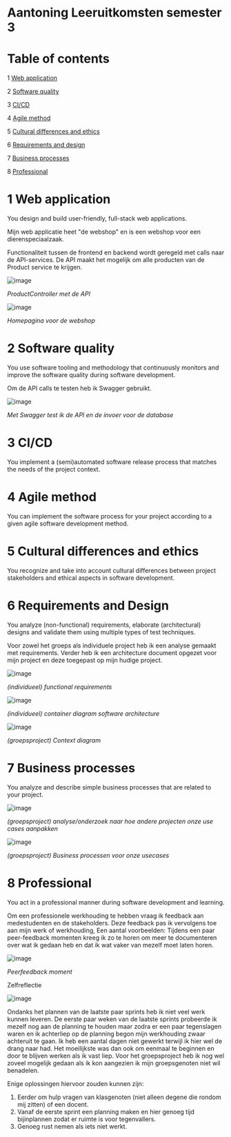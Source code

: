 # Aantoning Leeruitkomsten semester 3

# Table of contents
1 [Web application](#WebApplicatie)

2 [Software quality](#Softwarequality)

3 [CI/CD](#CI/CD)

4 [Agile method](#Agilemethod)

5 [Cultural differences and ethics](#Culturaldifferencesandethics)

6 [Requirements and design](#Requirementsanddesign)

7 [Business processes](#Businessprocesses)

8 [Professional](#Professional)

#

# 1	Web application
You design and build user-friendly, full-stack web applications. <a name="WebApplicatie"></a>

Mijn web applicatie heet "de webshop" en is een webshop voor een dierenspeciaalzaak.

Functionaliteit tussen de frontend en backend wordt geregeld met calls naar de API-services. De API maakt het mogelijk om alle producten van de Product service te krijgen.

![image](https://user-images.githubusercontent.com/99740736/164225859-512f3660-92e6-4ce1-885a-82c6bf243e2d.png)

<em>ProductController met de API</em>

![image](https://user-images.githubusercontent.com/99740736/164225222-540fc2a6-1392-4e4d-9ad4-2b357b92048d.png)

<em>Homepagina voor de webshop</em>

# 2	Software quality
You use software tooling and methodology that continuously monitors and improve the software quality during software development. <a name="Softwarequality"></a>

Om de API calls te testen heb ik Swagger gebruikt.

![image](https://user-images.githubusercontent.com/99740736/164226762-ebc4add6-3816-42cd-884c-423ccf86f3b9.png)

<em>Met Swagger test ik de API en de invoer voor de database</em>

# 3	CI/CD
You implement a (semi)automated software release process that matches the needs of the project context. <a name="CI/CD"></a>


# 4	Agile method
You can implement the software process for your project according to a given agile software development method. <a name="Agilemethod"></a>


# 5	Cultural differences and ethics
You recognize and take into account cultural differences between project stakeholders and ethical aspects in software development. <a name="Culturaldifferencesandethics"></a>


# 6	Requirements and Design
You analyze (non-functional) requirements, elaborate (architectural) designs and validate them using multiple types of test techniques. <a name="Requirementsanddesign"></a>

Voor zowel het groeps als individuele project heb ik een analyse gemaakt met requirements. Verder heb ik een architecture document opgezet voor mijn project en deze toegepast op mijn hudige project.

![image](https://user-images.githubusercontent.com/99740736/164227402-f308abaa-f3c5-4c62-94e5-f25009e0ca46.png)

<em>(individueel) functional requirements</em> 

![image](https://user-images.githubusercontent.com/99740736/164227760-38c611ac-f2dd-47af-98b0-e6b81a5cdbd6.png)

<em>(individueel) container diagram software architecture</em> 

![image](https://user-images.githubusercontent.com/99740736/164228461-610fd74c-823a-4382-a146-30e7307a4693.png)

<em>(groepsproject) Context diagram</em>

# 7	Business processes
You analyze and describe simple business processes that are related to your project. <a name="Businessprocesses"></a>

![image](https://user-images.githubusercontent.com/99740736/164228671-38870665-55f1-4b58-9b0a-56e81f03c8fe.png)

<em>(groepsproject) analyse/onderzoek naar hoe andere projecten onze use cases aanpakken</em>

![image](https://user-images.githubusercontent.com/99740736/164229513-5fa4004c-63f8-4d7b-b1d3-f403f1624854.png)

<em>(groepsproject) Business processen voor onze usecases</em>

# 8	Professional
You act in a professional manner during software development and learning. <a name="Professional"></a>

Om een professionele werkhouding te hebben vraag ik feedback aan medestudenten en de stakeholders. Deze feedback pas ik vervolgens toe aan mijn werk of werkhouding, Een aantal voorbeelden: Tijdens een paar peer-feedback momenten kreeg ik zo te horen om meer te documenteren over wat ik gedaan heb en dat ik wat vaker van mezelf moet laten horen.

![image](https://user-images.githubusercontent.com/99740736/164230119-89f82fc8-ff27-4c54-b2a9-2b13346b1391.png)

<em>Peerfeedback moment</em>

Zelfreflectie

![image](https://user-images.githubusercontent.com/99740736/170997295-3ed595ea-7edc-4fe0-8e23-ba1b36c8e0bf.png)

Ondanks het plannen van de laatste paar sprints heb ik niet veel werk kunnen leveren. De eerste paar weken van de laatste sprints probeerde ik mezelf nog aan de planning te houden maar zodra er een paar tegenslagen waren en ik achterliep op de planning begon mijn werkhouding zwaar achteruit te gaan. Ik heb een aantal dagen niet gewerkt terwijl ik hier wel de drang naar had. Het moeilijkste was dan ook om eenmaal te beginnen en door te blijven werken als ik vast liep. 
Voor het groepsproject heb ik nog wel zoveel mogelijk gedaan als ik kon aangezien ik mijn groepsgenoten niet wil benadelen. 

Enige oplossingen hiervoor zouden kunnen zijn:

1. Eerder om hulp vragen van klasgenoten (niet alleen degene die rondom mij zitten) of een docent.
2. Vanaf de eerste sprint een planning maken en hier genoeg tijd bijinplannen zodat er ruimte is voor tegenvallers.
3. Genoeg rust nemen als iets niet werkt. 

